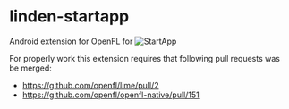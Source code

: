 linden-startapp
===============

Android extension for OpenFL for ![StartApp](http://startapp.com/)

For properly work this extension requires that following pull requests
was be merged:
- https://github.com/openfl/lime/pull/2
- https://github.com/openfl/openfl-native/pull/151

